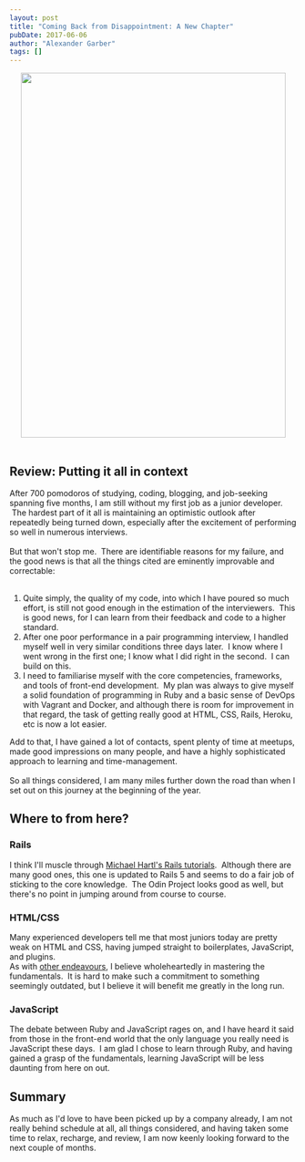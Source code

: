 ```yaml
---
layout: post
title: "Coming Back from Disappointment: A New Chapter"
pubDate: 2017-06-06
author: "Alexander Garber"
tags: []
---
```


<div dir="ltr" style="text-align: left;" trbidi="on">
          <div class="separator" style="clear: both; text-align: center;"><a href="https://3.bp.blogspot.com/--W84dlnzl7c/WTYaQLpetnI/AAAAAAAASgQ/9cEq4Mi6RC81v6oILuN6EEqbvv20dTtTQCLcB/s1600/Get%2Ba%2Bjob%2Bin%2Bfront-end%2Bdev.png" imageanchor="1" style="margin-left: 1em; margin-right: 1em;"><img border="0" data-original-height="706" data-original-width="515" height="640" src="https://3.bp.blogspot.com/--W84dlnzl7c/WTYaQLpetnI/AAAAAAAASgQ/9cEq4Mi6RC81v6oILuN6EEqbvv20dTtTQCLcB/s640/Get%2Ba%2Bjob%2Bin%2Bfront-end%2Bdev.png" width="465"></a></div>
<br>
          <h2 style="text-align: left;">Review: Putting it all in context</h2>After 700 pomodoros of studying, coding, blogging, and job-seeking spanning five months, I am still without my first job as a junior developer.  The hardest part of
          it all is maintaining an optimistic outlook after repeatedly being turned down, especially after the excitement of performing so well in numerous interviews.<br><br>But that won't stop me.  There are identifiable reasons for my
          failure, and the good news is that all the things cited are eminently improvable and correctable:<br><br>
          <ol style="text-align: left;">
            <li>Quite simply, the quality of my code, into which I have poured so much effort, is still not good enough in the estimation of the interviewers.  This is good news, for I can learn from their feedback and code to a higher
              standard.</li>
            <li>After one poor performance in a pair programming interview, I handled myself well in very similar conditions three days later.  I know where I went wrong in the first one; I know what I did right in the second.  I can build
              on this.</li>
            <li>I need to familiarise myself with the core competencies, frameworks, and tools of front-end development.  My plan was always to give myself a solid foundation of programming in Ruby and a basic sense of DevOps with Vagrant and
              Docker, and although there is room for improvement in that regard, the task of getting really good at HTML, CSS, Rails, Heroku, etc is now a lot easier.</li>
          </ol>
          <div>Add to that, I have gained a lot of contacts, spent plenty of time at meetups, made good impressions on many people, and have a highly sophisticated approach to learning and time-management.</div>
          <div><br></div>
          <div>So all things considered, I am many miles further down the road than when I set out on this journey at the beginning of the year.</div>
          <h2 style="text-align: left;">Where to from here?</h2>
          <h3 style="text-align: left;">Rails</h3>
          <div>I think I'll muscle through <a href="https://www.railstutorial.org/" target="_blank">Michael Hartl's Rails tutorials</a>.  Although there are many good ones, this one is updated to Rails 5 and seems to do a fair job of sticking
            to the core knowledge.  The Odin Project looks good as well, but there's no point in jumping around from course to course.</div>
          <h3 style="text-align: left;">HTML/CSS</h3>
          <div>Many experienced developers tell me that most juniors today are pretty weak on HTML and CSS, having jumped straight to boilerplates, JavaScript, and plugins.</div>
          <div>As with <a href="https://aleksandraskeliauninkas.blogspot.com/2017/05/how-i-am-studying-lithuanian.html" target="_blank">other endeavours</a>, I believe wholeheartedly in mastering the fundamentals.  It is hard to make such a
            commitment to something seemingly outdated, but I believe it will benefit me greatly in the long run.</div>
          <h3 style="text-align: left;">JavaScript</h3>
          <div>The debate between Ruby and JavaScript rages on, and I have heard it said from those in the front-end world that the only language you really need is JavaScript these days.  I am glad I chose to learn through Ruby, and having
            gained a grasp of the fundamentals, learning JavaScript will be less daunting from here on out.</div>
          <h2 style="text-align: left;">Summary</h2>
          <div>As much as I'd love to have been picked up by a company already, I am not really behind schedule at all, all things considered, and having taken some time to relax, recharge, and review, I am now keenly looking forward to the next
            couple of months.</div>
        </div>
